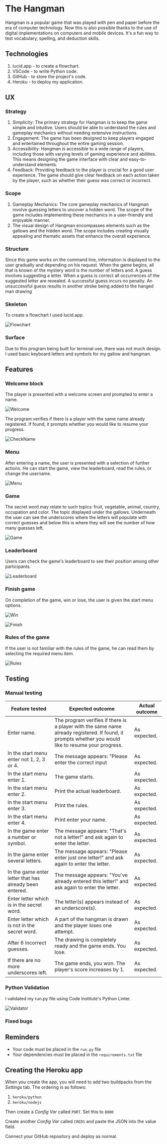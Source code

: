 # The Hangman

Hangman is a popular game that was played with pen and paper before the era of computer technology. Now this is also possible thanks to the use of digital implementations on computers and mobile devices. It's a fun way to test vocabulary, spelling, and deduction skills.

## Technologies

1. lucid.app - to create a flowchart.
2. VSCode - to write Python code.
3. GitHub - to store the project's code.
4. Heroku - to deploy my application.

## UX

### Strategy

1. Simplicity: The primary strategy for Hangman is to keep the game simple and intuitive. Users should be able to understand the rules and gameplay mechanics without needing extensive instructions.
2. Engagement: The game has been designed to keep players engaged and entertained throughout the entire gaming session.
3. Accessibility: Hangman is accessible to a wide range of players, including those with varying levels of gaming experience and abilities. This means designing the game interface with clear and easy-to-understand elements.
4. Feedback: Providing feedback to the player is crucial for a good user experience. The game should give clear feedback on each action taken by the player, such as whether their guess was correct or incorrect.

### Scope

1. Gameplay Mechanics: The core gameplay mechanics of Hangman involve guessing letters to uncover a hidden word. The scope of the game includes implementing these mechanics in a user-friendly and enjoyable manner.
2. The visual design of Hangman encompasses elements such as the gallows and the hidden word. The scope includes creating visually appealing and thematic assets that enhance the overall experience.

### Structure

Since this game works on the command line, information is displayed to the user gradually and depending on his request.
When the game begins, all that is known of the mystery word is the number of letters and. A guess involves suggesting a letter. When a guess is correct all occurrences of the suggested letter are revealed.
A successful guess incurs no penalty. An unsuccessful guess results in another stroke being added to the hanged man drawing

### Skeleton

To create a flowchart I used lucid.app. 

![Flowchart](readme_images/Flowchart.png)

### Surface

Due to this program being built for terminal use, there was not much design. I used basic keyboard letters and symbols for my gallow and hangman.

## Features

### Welcome block

The player is presented with a welcome screen and prompted to enter a name.

![Welcome](readme_images/welcome.png)

The program verifies if there is a player with the same name already registered. If found, it prompts whether you would like to resume your progress.

![CheckName](readme_images/check_name.png)

### Menu

After entering a name, the user is presented with a selection of further actions. He can start the game, view the leaderboard, read the rules, or change the username.

![Menu](readme_images/menu.png)

### Game

The secret word may relate to such topics: fruit, vegetable, animal, country, occupation and color. The topic displayed under the gallows. Underneath the user can see the underscores where the letters will populate with correct guesses and below this is where they will see the number of how many guesses left.

![Game](readme_images/game.png)

### Leaderboard

Users can check the game's leaderboard to see their position among other participants.

![Leaderboard](readme_images/leaderboard.png)

### Finish game

On completion of the game, win or lose, the user is given the start menu options.

![Win](readme_images/win.png)

![Finish](readme_images/game_over.png)

### Rules of the game

If the user is not familiar with the rules of the game, he can read them by selecting the required menu item.

![Rules](readme_images/rules.png)

## Testing

### Manual testing

| Feature tested                                          | Expected outcome                                                                                                                                      | Actual outcome |
| ------------------------------------------------------- | ----------------------------------------------------------------------------------------------------------------------------------------------------- | -------------- |
| Enter name.                                             | The program verifies if there is a player with the same name already registered. If found, it prompts whether you would like to resume your progress. | As expected.   |
| In the start menu enter not 1, 2, 3 or 4.               | The message appears: "Please enter the correct input                                                                                                  | As expected.   |
| In the start menu enter 1.                              | The game starts.                                                                                                                                      | As expected.   |
| In the start menu enter 2.                              | Print the actual leaderboard.                                                                                                                         | As expected.   |
| In the start menu enter 3.                              | Print the rules.                                                                                                                                      | As expected.   |
| In the start menu enter 4.                              | Print enter your name.                                                                                                                                | As expected.   |
| In the game enter a number or symbol.                   | The message appears: "That's not a letter!" and ask again to enter the letter.                                                                        | As expected.   |
| In the game enter several letters.                      | The message appears: "Please enter just one letter!" and ask again to enter the letter.                                                               | As expected.   |
| In the game enter letter that has already been entered. | The message appears: "You've already entered this letter!" and ask again to enter the letter.                                                         | As expected.   |
| Enter letter which is in the secret word.               | The letter(s) appears instead of an underscore(s).                                                                                                    | As expected.   |
| Enter letter which is not in the secret word.           | A part of the hangman is drawn and the player loses one attempt.                                                                                      | As expected.   |
| After 6 incorrect guesses.                              | The drawing is completely ready and the game ends. You lose.                                                                                          | As expected.   |
| If there are no more underscores left.                  | The game ends, you won. The player's score increases by 1.                                                                                            | As expected.   |

### Python Validation

I validated my run.py file using Code Institute's Python Linter.

![Validator](readme_images/validator.png)

### Fixed bugs

## Reminders

- Your code must be placed in the `run.py` file
- Your dependencies must be placed in the `requirements.txt` file

## Creating the Heroku app

When you create the app, you will need to add two buildpacks from the _Settings_ tab. The ordering is as follows:

1. `heroku/python`
2. `heroku/nodejs`

Then create a _Config Var_ called `PORT`. Set this to `8000`

Create another _Config Var_ called `CREDS` and paste the JSON into the value field.

Connect your GitHub repository and deploy as normal.
